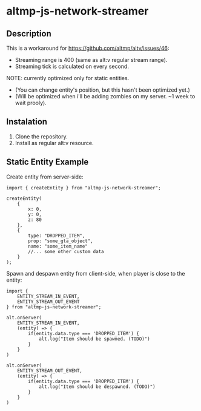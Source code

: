 # altmp-js-network-streamer

## Description

This is a workaround for https://github.com/altmp/altv/issues/46:

* Streaming range is 400 (same as alt:v regular stream range).
* Streaming tick is calculated on every second.

NOTE: currently optimized only for static entities. 

* (You can change entity's position, but this hasn't been optimized yet.)
* (Will be optimized when i'll be adding zombies on my server. ~1 week to wait prooly).

## Instalation

1. Clone the repository.
2. Install as regular alt:v resource.

## Static Entity Example

Create entity from server-side:

```
import { createEntity } from "altmp-js-network-streamer";
    
createEntity(
    {
        x: 0,
        y: 0,
        z: 80
    },
    {
        type: "DROPPED_ITEM",
        prop: "some_gta_object",
        name: "some_item_name"
        //... some other custom data
    }
);
```

Spawn and despawn entity from client-side, when player is close to the entity:

```
import {
    ENTITY_STREAM_IN_EVENT, 
    ENTITY_STREAM_OUT_EVENT
} from "altmp-js-network-streamer";

alt.onServer(
    ENTITY_STREAM_IN_EVENT,
    (entity) => {
        if(entity.data.type === 'DROPPED_ITEM') {
            alt.log("Item should be spawned. (TODO)")
        }
    }
)

alt.onServer(
    ENTITY_STREAM_OUT_EVENT,
    (entity) => {
        if(entity.data.type === 'DROPPED_ITEM') {
            alt.log("Item should be despawned. (TODO)")
        }
    }
)
```


